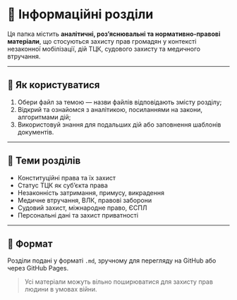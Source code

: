 # 📘 Інформаційні розділи

Ця папка містить **аналітичні, розʼяснювальні та нормативно-правові матеріали**, що стосуються захисту прав громадян у контексті незаконної мобілізації, дій ТЦК, судового захисту та медичного втручання.

---

## 🧭 Як користуватися

1. Обери файл за темою — назви файлів відповідають змісту розділу;
2. Відкрий та ознайомся з аналітикою, посиланнями на закони, алгоритмами дій;
3. Використовуй знання для подальших дій або заповнення шаблонів документів.

---

## 📂 Теми розділів

- Конституційні права та їх захист
- Статус ТЦК як субʼєкта права
- Незаконність затримання, примусу, викрадення
- Медичне втручання, ВЛК, правові заборони
- Судовий захист, міжнародне право, ЄСПЛ
- Персональні дані та захист приватності

---

## 📎 Формат

Розділи подані у форматі `.md`, зручному для перегляду на GitHub або через GitHub Pages.

> Усі матеріали можуть вільно поширюватися для захисту прав людини в умовах війни.